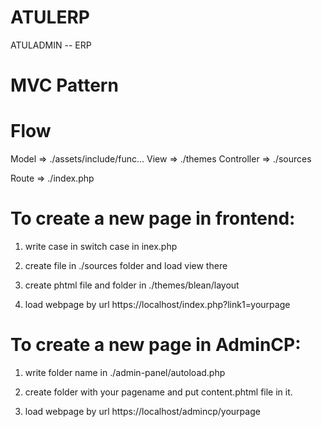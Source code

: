 # ATULERP
ATULADMIN -- ERP

# MVC Pattern

# Flow
Model => ./assets/include/func...
View => ./themes
Controller => ./sources

Route => ./index.php


# To create a new page in frontend:
1. write case in switch case in inex.php
2. create file in ./sources folder and load view there
3. create phtml file and folder in ./themes/blean/layout

4. load webpage by url  https://localhost/index.php?link1=yourpage


# To create a new page in AdminCP:
1. write folder name in ./admin-panel/autoload.php
2. create folder with your pagename and put content.phtml file in it.

4. load webpage by url  https://localhost/admincp/yourpage



